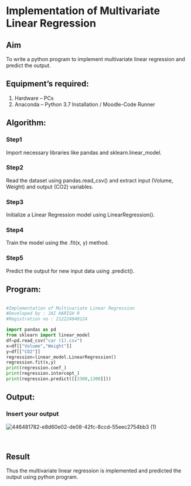 # Implementation of Multivariate Linear Regression
## Aim
To write a python program to implement multivariate linear regression and predict the output.
## Equipment’s required:
1.	Hardware – PCs
2.	Anaconda – Python 3.7 Installation / Moodle-Code Runner
## Algorithm:
### Step1
Import necessary libraries like pandas and sklearn.linear_model.

### Step2
Read the dataset using pandas.read_csv() and extract input (Volume, Weight) and output (CO2) variables.

### Step3
Initialize a Linear Regression model using LinearRegression().

### Step4
Train the model using the .fit(x, y) method.

### Step5
Predict the output for new input data using .predict().
## Program:
```python

#Implementation of Multivariate Linear Regression
#Developed by : JAI HARISH R
#Registration no : 212224040124

import pandas as pd
from sklearn import linear_model
df=pd.read_csv("car (1).csv")
x=df[["Volume","Weight"]]
y=df[["CO2"]]
regression=linear_model.LinearRegression()
regression.fit(x,y)
print(regression.coef_)
print(regression.intercept_)
print(regression.predict([[3300,1300]]))
```
## Output:

### Insert your output
![446481782-e8d60e02-de08-42fc-8ccd-55eec2754bb3 (1)](https://github.com/user-attachments/assets/3c80569b-512a-448a-8681-067a57aa0e08)

<br>

## Result
Thus the multivariate linear regression is implemented and predicted the output using python program.
